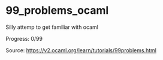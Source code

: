 # 99_problems_ocaml

Silly attemp to get familiar with ocaml

Progress: 0/99

Source: https://v2.ocaml.org/learn/tutorials/99problems.html
